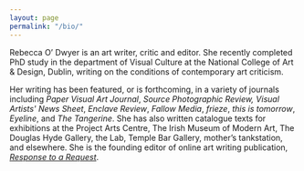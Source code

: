 ```yaml
---
layout: page
permalink: "/bio/"
---
```

Rebecca O’ Dwyer is an art writer, critic and editor. She recently completed PhD study in the department of Visual Culture at the National College of Art &  Design, Dublin, writing on the conditions of contemporary art criticism.

Her writing has been featured, or is forthcoming, in a variety of journals including _Paper Visual Art Journal_, _Source Photographic Review,_ _Visual Artists' News Sheet_, _Enclave Review_, _Fallow Media_, _frieze_, _this is tomorrow_, _Eyeline_, and _The Tangerine_. She has also written catalogue texts for exhibitions at the Project Arts Centre, The Irish Museum of Modern Art, The Douglas Hyde Gallery, the Lab, Temple Bar Gallery, mother’s tankstation, and elsewhere. She is the founding editor of online art writing publication, [_Response to a Request_](https://twitter.com/a_s_f_e_o).